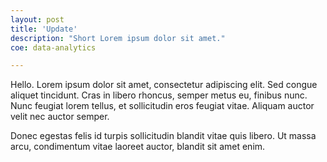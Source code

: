 ```yaml
---
layout: post
title: 'Update'
description: "Short Lorem ipsum dolor sit amet."
coe: data-analytics

---
```


Hello. Lorem ipsum dolor sit amet, consectetur adipiscing elit. Sed congue aliquet tincidunt. Cras in libero rhoncus, semper metus eu, finibus nunc. Nunc feugiat lorem tellus, et sollicitudin eros feugiat vitae. Aliquam auctor velit nec auctor semper.

Donec egestas felis id turpis sollicitudin blandit vitae quis libero. Ut massa arcu, condimentum vitae laoreet auctor, blandit sit amet enim.
